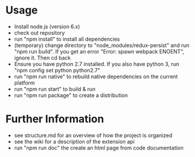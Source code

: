 # Usage

- Install node.js (version 6.x)
- check out repository
- run "npm install" to install all dependencies
- (temporary) change directory to "node_modules/redux-persist" and run "npm run build". If you get an error "Error: spawn webpack ENOENT", ignore it. Then cd back
- Ensure you have python 2.7 installed. If you also have python 3, run "npm config set python python2.7"
- run "npm run native" to rebuild native dependencies on the current platform
- run "npm run start" to build & run
- run "npm run package" to create a distribution

# Further Information

- see structure.md for an overview of how the project is organized
- see the wiki for a description of the extension api
- run "npm run doc" the create an html page from code documentation
